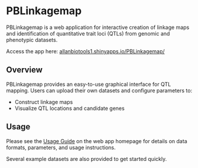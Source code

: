 # PBLinkagemap

PBLinkagemap is a web application for interactive creation of linkage maps and identification of quantitative trait loci (QTLs) from genomic and phenotypic datasets. 

Access the app here: [allanbiotools1.shinyapps.io/PBLinkagemap/](https://allanbiotools1.shinyapps.io/PBLinkagemap/)

## Overview

PBLinkagemap provides an easy-to-use graphical interface for QTL mapping. Users can upload their own datasets and configure parameters to:

- Construct linkage maps 
- Visualize QTL locations and candidate genes

## Usage

Please see the [Usage Guide](https://allanbiotools1.shinyapps.io/PBLinkagemap/) on the web app homepage for details on data formats, parameters, and usage instructions. 

Several example datasets are also provided to get started quickly.
